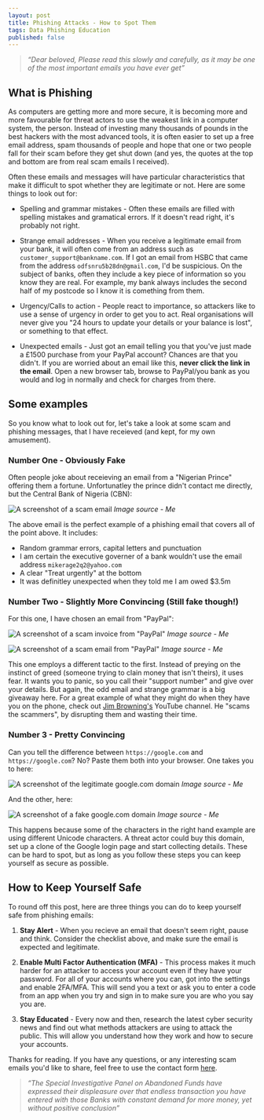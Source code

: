 ```yaml
---
layout: post
title: Phishing Attacks - How to Spot Them
tags: Data Phishing Education
published: false
---
```

> *“Dear beloved, Please read this slowly and carefully, as it may be one of the most important emails you have ever get”*
## What is Phishing
As computers are getting more and more secure, it is becoming more and more favourable for threat actors to use the weakest link in a computer system, the person. Instead of investing many thousands of pounds in the best hackers with the most advanced tools, it is often easier to set up a free email address, spam thousands of people and hope that one or two people fall for their scam before they get shut down (and yes, the quotes at the top and bottom are from real scam emails I received).

Often these emails and messages will have particular characteristics that make it difficult to spot whether they are legitimate or not. Here are some things to look out for:

- Spelling and grammar mistakes - Often these emails are filled with spelling mistakes and gramatical errors. If it doesn't read right, it's probably not right.

- Strange email addresses - When you receive a legitimate email from your bank, it will often come from an address such as `customer_support@bankname.com`. If I got an email from HSBC that came from the address `odfsnru5b28dn@gmail.com`, I'd be suspicious. On the subject of banks, often they include a key piece of information so you know they are real. For example, my bank always includes the second half of my postcode so I know it is comething from them.

- Urgency/Calls to action - People react to importance, so attackers like to use a sense of urgency in order to get you to act. Real organisations will never give you "24 hours to update your details or your balance is lost", or something to that effect.

- Unexpected emails - Just got an email telling you that you've just made a £1500 purchase from your PayPal account? Chances are that you didn't. If you are worried about an email like this, **never click the link in the email**. Open a new browser tab, browse to PayPal/you bank as you would and log in normally and check for charges from there.

## Some examples
So you know what to look out for, let's take a look at some scam and phishing messages, that I have receieved (and kept, for my own amusement).

### Number One - Obviously Fake
Often people joke about receieving an email from a "Nigerian Prince" offering them a fortune. Unfortunatley the prince didn't contact me directly, but the Central Bank of Nigeria (CBN):

![A screenshot of a scam email](../../../assets/02_CBN_email.png)
*Image source - Me*

The above email is the perfect example of a phishing email that covers all of the point above. It includes:

- Random grammar errors, capital letters and punctuation
- I am certain the executive governer of a bank wouldn't use the email address `mikerage2q2@yahoo.com`
- A clear "Treat urgently" at the bottom
- It was definitley unexpected when they told me I am owed $3.5m

### Number Two - Slightly More Convincing (Still fake though!)
For this one, I have chosen an email from "PayPal":

![A screenshot of a scam invoice from "PayPal"](../../../assets/03_fake_paypal.png)
*Image source - Me*

![A screenshot of a scam email from "PayPal"](../../../assets/04_fake_paypal_2.png)
*Image source - Me*

This one employs a different tactic to the first. Instead of preying on the instinct of greed (someone trying to clain money that isn't theirs), it uses fear. It wants you to panic, so you call their "support number" and give over your details. But again, the odd email and strange grammar is a big giveaway here. For a great example of what they might do when they have you on the phone, check out [Jim Browning's](https://www.youtube.com/watch?v=FO9mWvJAugQ) YouTube channel. He "scams the scammers", by disrupting them and wasting their time.

### Number 3 - Pretty Convincing

Can you tell the difference between `https://google.com` and `https://gооglе.соm`? No? Paste them both into your browser. One takes you to here:

![A screenshot of the legitimate google.com domain](../../../assets/04_google_1.png)
*Image source - Me*

And the other, here:

![A screenshot of a fake google.com domain](../../../assets/05_google_2.png)
*Image source - Me*

This happens because some of the characters in the right hand example are using different Unicode characters. A threat actor could buy this domain, set up a clone of the Google login page and start collecting details. These can be hard to spot, but as long as you follow these steps you can keep yourself as secure as possible.

## How to Keep Yourself Safe

To round off this post, here are three things you can do to keep yourself safe from phishing emails:

1. **Stay Alert** - When you recieve an email that doesn't seem right, pause and think. Consider the checklist above, and make sure the email is expected and legitimate.

2. **Enable Multi Factor Authentication (MFA)** - This process makes it much harder for an attacker to access your account even if they have your password. For all of your accounts where you can, got into the settings and enable 2FA/MFA. This will send you a text or ask you to enter a code from an app when you try and sign in to make sure you are who you say you are.

3. **Stay Educated** - Every now and then, research the latest cyber security news and find out what methods attackers are using to attack the public. This will allow you understand how they work and how to secure your accounts.

Thanks for reading. If you have any questions, or any interesting scam emails you'd like to share, feel free to use the contact form [here](https://oliverb21.github.io/blog/contact).

> *“The Special Investigative Panel on Abandoned Funds have expressed their displeasure over that endless transaction you have entered with those Banks with constant demand for more money, yet without positive conclusion”*